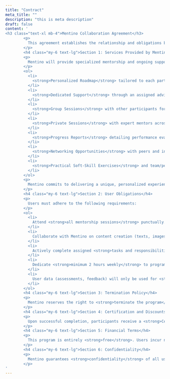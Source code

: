 ```yaml
---
title: "Contract"
meta_title: ""
description: "this is meta description"
draft: false
content: '
<h3 class="text-xl mb-4">Mentino Collaboration Agreement</h3>
        <p>
          This agreement establishes the relationship and obligations between Mentino and you, as a Mentino user (hereinafter referred to as "User" or "You"), for accessing mentorship and support services during the 6-month program. By signing this agreement, you formally accept all terms and conditions outlined herein.
        </p>
        <h4 class="my-6 text-lg">Section 1: Services Provided by Mentino</h4>
        <p>
          Mentino will provide specialized mentorship and ongoing support services for 6 months, including:
        </p>
        <ol>
          <li>
            <strong>Personalized Roadmap</strong> tailored to each participant, ensuring all activities and planning align with individual needs.
          </li>
          <li>
            <strong>Dedicated Support</strong> through an assigned advisor available throughout the program to guide your progress.
          </li>
          <li>
            <strong>Group Sessions</strong> with other participants for knowledge exchange and collaborative growth.
          </li>
          <li>
            <strong>Private Sessions</strong> with expert mentors across various fields to elevate your skills.
          </li>
          <li>
            <strong>Progress Reports</strong> detailing performance evaluations, strengths/weaknesses, and improvement suggestions.
          </li>
          <li>
            <strong>Networking Opportunities</strong> with peers and industry professionals to expand your connections.
          </li>
          <li>
            <strong>Practical Soft-Skill Exercises</strong> and team/personal challenges designed for skill development.
          </li>
        </ol>
        <p>
          Mentino commits to delivering a unique, personalized experience to support your professional advancement.
        </p>
        <h4 class="my-6 text-lg">Section 2: User Obligations</h4>
        <p>
          Users must adhere to the following requirements:
        </p>
        <ol>
          <li>
            Attend <strong>all mentorship sessions</strong> punctually. Unexcused absences may result in <strong>program termination</strong>.
          </li>
          <li>
            Collaborate with Mentino on content creation (texts, images, videos) when requested, for use on Mentino’s platforms.
          </li>
          <li>
            Actively complete assigned <strong>tasks and responsibilities</strong>. Neglect may lead to warnings or termination.
          </li>
          <li>
            Dedicate <strong>minimum 2 hours weekly</strong> to program activities (sessions, exercises, feedback).
          </li>
          <li>
            User data (assessments, feedback) will only be used for <strong>internal analysis</strong> and <strong>service improvement</strong>, never shared/sold to third parties.
          </li>
        </ol>
        <h4 class="my-6 text-lg">Section 3: Termination Policy</h4>
        <p>
          Mentino reserves the right to <strong>terminate the program</strong> if users violate this agreement (e.g., absenteeism, task neglect). No refunds will be issued for unused services.
        </p>
        <h4 class="my-6 text-lg">Section 4: Certification and Discounts</h4>
        <p>
          Upon successful completion, participants receive a <strong>Certificate of Participation</strong> and exclusive discounts for future programs (eligible only for compliant users).
        </p>
        <h4 class="my-6 text-lg">Section 5: Financial Terms</h4>
        <p>
          This program is entirely <strong>free</strong>. Users incur no financial obligations during the 6-month period.
        </p>
        <h4 class="my-6 text-lg">Section 6: Confidentiality</h4>
        <p>
          Mentino guarantees <strong>confidentiality</strong> of all user data, used solely for service improvement. No information will be publicly disclosed or sold.
        </p>
'
---
```

